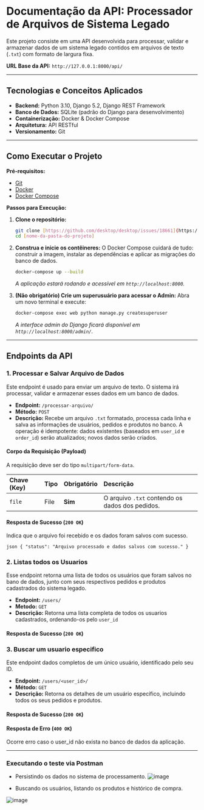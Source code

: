 # Documentação da API: Processador de Arquivos de Sistema Legado

Este projeto consiste em uma API desenvolvida para processar, validar e armazenar dados de um sistema legado contidos em arquivos de texto (`.txt`) com formato de largura fixa.

**URL Base da API:** `http://127.0.0.1:8000/api/`

---

## Tecnologias e Conceitos Aplicados

-   **Backend:** Python 3.10, Django 5.2, Django REST Framework
-   **Banco de Dados:** SQLite (padrão do Django para desenvolvimento)
-   **Containerização:** Docker & Docker Compose
-   **Arquitetura:** API RESTful
-   **Versionamento:** Git

---

## Como Executar o Projeto

**Pré-requisitos:**
* [Git](https://git-scm.com/)
* [Docker](https://www.docker.com/products/docker-desktop/)
* [Docker Compose](https://docs.docker.com/compose/install/)

**Passos para Execução:**

1.  **Clone o repositório:**
    ```bash
    git clone [https://github.com/desktop/desktop/issues/18661](https://github.com/desktop/desktop/issues/18661)
    cd [nome-da-pasta-do-projeto]
    ```

2.  **Construa e inicie os contêineres:**
    O Docker Compose cuidará de tudo: construir a imagem, instalar as dependências e aplicar as migrações do banco de dados.
    ```bash
    docker-compose up --build
    ```
    *A aplicação estará rodando e acessível em `http://localhost:8000`.*

3.  **(Não obrigatório) Crie um superusuário para acessar o Admin:**
    Abra um novo terminal e execute:
    ```bash
    docker-compose exec web python manage.py createsuperuser
    ```
    *A interface admin do Django ficará disponível em `http://localhost:8000/admin/`.*

---

## Endpoints da API

### 1. Processar e Salvar Arquivo de Dados

Este endpoint é usado para enviar um arquivo de texto. O sistema irá processar, validar e armazenar esses dados em um banco de dados.

-   **Endpoint:** `/processar-arquivo/`
-   **Método:** `POST`
-   **Descrição:** Recebe um arquivo `.txt` formatado, processa cada linha e salva as informações de usuários, pedidos e produtos no banco. A operação é idempotente: dados existentes (baseados em `user_id` e `order_id`) serão atualizados; novos dados serão criados.

#### Corpo da Requisição (Payload)

A requisição deve ser do tipo `multipart/form-data`.

| Chave (Key) | Tipo | Obrigatório | Descrição                                        |
| :---------- | :--- | :---------- | :----------------------------------------------- |
| `file`      | File | **Sim** | O arquivo `.txt` contendo os dados dos pedidos. |

#### Resposta de Sucesso (`200 OK`)

Indica que o arquivo foi recebido e os dados foram salvos com sucesso.

`json
    {
    "status": "Arquivo processado e dados salvos com sucesso."
    }`


### 2. Listas todos os Usuarios

Esse endpoint retorna uma lista de todos os usuários que foram salvos no bano de dados, junto com seus respectivos pedidos e produtos cadastrados do sistema legado.

-  **Endpoint:** `/users/`
-  **Metodo:** `GET`
-  **Descrição:** Retorna uma lista completa de todos os usuarios cadastrados, ordenando-os pelo `user_id`

#### Resposta de Sucesso (`200 OK`)


### 3. Buscar um usuario especifico

Este endpoint dados completos de um único usuário, identificado pelo seu ID.

-   **Endpoint:** `/users/<user_id>/`
-   **Método:** `GET`
-   **Descrição:** Retorna os detalhes de um usuário específico, incluindo todos os seus pedidos e produtos.

#### Resposta de Sucesso (`200 OK`)

#### Resposta de Erro (`400 OK`)

Ocorre erro caso o user_id não exista no banco de dados da aplicação.


---

### Executando o teste via Postman

- Persistindo os dados no sistema de processamento.
![image](https://github.com/user-attachments/assets/d3552e57-5f9b-4410-b09b-634d5beee9e2)


- Buscando os usuários, listando os produtos e histórico de compra.

![image](https://github.com/user-attachments/assets/df577644-f73b-4509-921f-566b6da33dc9)

